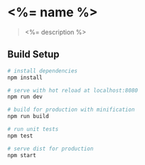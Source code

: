 # <%= name %>

> <%= description %>

## Build Setup

``` bash
# install dependencies
npm install

# serve with hot reload at localhost:8080
npm run dev

# build for production with minification
npm run build

# run unit tests
npm test

# serve dist for production
npm start
```
